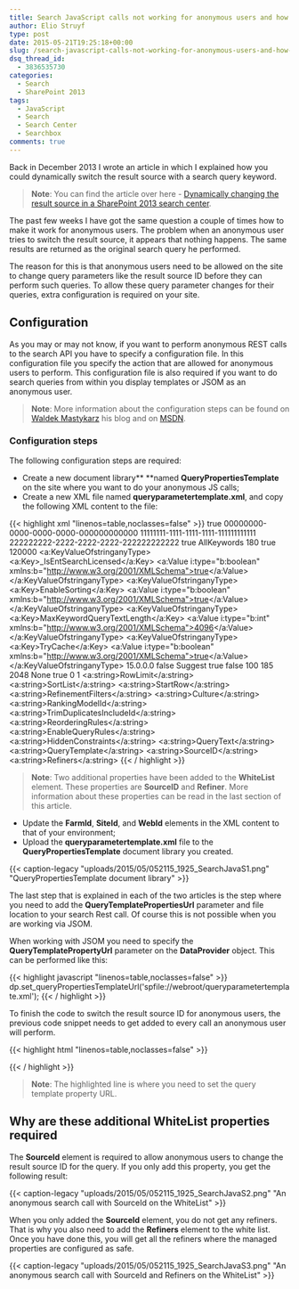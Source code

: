 ```yaml
---
title: Search JavaScript calls not working for anonymous users and how to fix it
author: Elio Struyf
type: post
date: 2015-05-21T19:25:18+00:00
slug: /search-javascript-calls-not-working-for-anonymous-users-and-how-to-fix-it/
dsq_thread_id:
  - 3836535730
categories:
  - Search
  - SharePoint 2013
tags:
  - JavaScript
  - Search
  - Search Center
  - Searchbox
comments: true
---
```


Back in December 2013 I wrote an article in which I explained how you could dynamically switch the result source with a search query keyword.

> **Note**: You can find the article over here - [Dynamically changing the result source in a SharePoint 2013 search center](https://www.eliostruyf.com/dynamically-changing-result-source-sharepoint-2013-search-center/).

The past few weeks I have got the same question a couple of times how to make it work for anonymous users. The problem when an anonymous user tries to switch the result source, it appears that nothing happens. The same results are returned as the original search query he performed.

The reason for this is that anonymous users need to be allowed on the site to change query parameters like the result source ID before they can perform such queries. To allow these query parameter changes for their queries, extra configuration is required on your site.

## Configuration

As you may or may not know, if you want to perform anonymous REST calls to the search API you have to specify a configuration file. In this configuration file you specify the action that are allowed for anonymous users to perform. This configuration file is also required if you want to do search queries from within you display templates or JSOM as an anonymous user.

> **Note**: More information about the configuration steps can be found on [Waldek Mastykarz](http://blog.mastykarz.nl/configuring-sharepoint-2013-search-rest-api-anonymous-users/) his blog and on [MSDN](https://msdn.microsoft.com/en-us/library/office/jj163876.aspx).

### Configuration steps

The following configuration steps are required:

*   Create a new document library**
**named **QueryPropertiesTemplate** on the site where you want to do your anonymous JS calls;
*   Create a new XML file named **queryparametertemplate.xml**, and copy the following XML content to the file:

{{< highlight xml "linenos=table,noclasses=false" >}}
<QueryPropertiesTemplate xmlns="http://www.microsoft.com/sharepoint/search/KnownTypes/2008/08" xmlns:i="http://www.w3.org/2001/XMLSchema-instance">
  <QueryProperties i:type="KeywordQueryProperties">
    <EnableStemming>true</EnableStemming>
    <FarmId>00000000-0000-0000-0000-000000000000</FarmId>
    <SiteId>11111111-1111-1111-1111-111111111111</SiteId>
    <WebId>222222222-2222-2222-2222-222222222222</WebId>
    <IgnoreAllNoiseQuery>true</IgnoreAllNoiseQuery>
    <KeywordInclusion>AllKeywords</KeywordInclusion>
    <SummaryLength>180</SummaryLength>
    <TrimDuplicates>true</TrimDuplicates>
    <WcfTimeout>120000</WcfTimeout>
    <Properties xmlns:a="http://schemas.microsoft.com/2003/10/Serialization/Arrays">
      <a:KeyValueOfstringanyType>
      <a:Key>_IsEntSearchLicensed</a:Key>
      <a:Value i:type="b:boolean" xmlns:b="http://www.w3.org/2001/XMLSchema">true</a:Value>
    </a:KeyValueOfstringanyType>
    <a:KeyValueOfstringanyType>
    <a:Key>EnableSorting</a:Key>
    <a:Value i:type="b:boolean" xmlns:b="http://www.w3.org/2001/XMLSchema">true</a:Value>
  </a:KeyValueOfstringanyType>
  <a:KeyValueOfstringanyType>
  <a:Key>MaxKeywordQueryTextLength</a:Key>
  <a:Value i:type="b:int" xmlns:b="http://www.w3.org/2001/XMLSchema">4096</a:Value>
</a:KeyValueOfstringanyType>
<a:KeyValueOfstringanyType>
<a:Key>TryCache</a:Key>
<a:Value i:type="b:boolean" xmlns:b="http://www.w3.org/2001/XMLSchema">true</a:Value>
</a:KeyValueOfstringanyType>
</Properties>
<PropertiesContractVersion>15.0.0.0</PropertiesContractVersion>
<EnableFQL>false</EnableFQL>
<EnableSpellcheck>Suggest</EnableSpellcheck>
<EnableUrlSmashing>true</EnableUrlSmashing>
<IsCachable>false</IsCachable>
<MaxShallowRefinementHits>100</MaxShallowRefinementHits>
<MaxSummaryLength>185</MaxSummaryLength>
<MaxUrlLength>2048</MaxUrlLength>
<SimilarType>None</SimilarType>
<SortSimilar>true</SortSimilar>
<TrimDuplicatesIncludeId>0</TrimDuplicatesIncludeId>
<TrimDuplicatesKeepCount>1</TrimDuplicatesKeepCount>
</QueryProperties>
<WhiteList xmlns:a="http://schemas.microsoft.com/2003/10/Serialization/Arrays">
  <a:string>RowLimit</a:string>
  <a:string>SortList</a:string>
  <a:string>StartRow</a:string>
  <a:string>RefinementFilters</a:string>
  <a:string>Culture</a:string>
  <a:string>RankingModelId</a:string>
  <a:string>TrimDuplicatesIncludeId</a:string>
  <a:string>ReorderingRules</a:string>
  <a:string>EnableQueryRules</a:string>
  <a:string>HiddenConstraints</a:string>
  <a:string>QueryText</a:string>
  <a:string>QueryTemplate</a:string>
  <a:string>SourceID</a:string>
  <a:string>Refiners</a:string>
</WhiteList>
</QueryPropertiesTemplate>
{{< / highlight >}}

> **Note**: Two additional properties have been added to the **WhiteList** element. These properties are **SourceID** and **Refiner**. More information about these properties can be read in the last section of this article.

*   Update the **FarmId**, **SiteId**, and **WebId** elements in the XML content to that of your environment;
*   Upload the **queryparametertemplate.xml** file to the **QueryPropertiesTemplate** document library you created.

{{< caption-legacy "uploads/2015/05/052115_1925_SearchJavaS1.png" "QueryPropertiesTemplate document library" >}}

The last step that is explained in each of the two articles is the step where you need to add the **QueryTemplatePropertiesUrl** parameter and file location to your search Rest call. Of course this is not possible when you are working via JSOM.

When working with JSOM you need to specify the **QueryTemplatePropertyUrl** parameter on the **DataProvider** object. This can be performed like this:

{{< highlight javascript "linenos=table,noclasses=false" >}}
dp.set_queryPropertiesTemplateUrl('spfile://webroot/queryparametertemplate.xml');
{{< / highlight >}}

To finish the code to switch the result source ID for anonymous users, the previous code snippet needs to get added to every call an anonymous user will perform.

{{< highlight html "linenos=table,noclasses=false" >}}
<script>
// Show duplicated results
if (typeof Srch.U.fillKeywordQuery !== 'undefined') {
  // Override the fillKeywordQuery function
  var originalFillKeywordQuery = Srch.U.fillKeywordQuery;
  // Override the default fillKeywordQuery function
  Srch.U.fillKeywordQuery = function(query, dp) {
    // Retrieve the current query text
    var queryText = dp.get_currentQueryState().k;
    dp.set_queryPropertiesTemplateUrl('spfile://webroot/queryparametertemplate.xml');
    // Check for your custom keywords
    if (queryText.indexOf('<documents>') >= 0) {
      // Remove the custom keywords text from the search query
      dp.get_currentQueryState().k = queryText.replace('<documents>', '');
      // Set the documents result source
      dp.set_sourceID('e7ec8cee-ded8-43c9-beb5-436b54b31e84');
    } else if (queryText.indexOf('<pictures>') >= 0) {
      // Remove the custom keywords text from the search query
      dp.get_currentQueryState().k = queryText.replace('<pictures>', '');
      // Set the pictures result source
      dp.set_sourceID('38403c8c-3975-41a8-826e-717f2d41568a');
    } else {
      // Specify an empty source ID to reset the default one
      dp.set_sourceID("");
    }
    // Call the default function to go further with the query processing
    originalFillKeywordQuery(query, dp);
  };
}
</script>
{{< / highlight >}}

> **Note**: The highlighted line is where you need to set the query template property URL.

## Why are these additional WhiteList properties required

The **SourceId** element is required to allow anonymous users to change the result source ID for the query. If you only add this property, you get the following result:

{{< caption-legacy "uploads/2015/05/052115_1925_SearchJavaS2.png" "An anonymous search call with SourceId on the WhiteList" >}}

When you only added the **SourceId** element, you do not get any refiners. That is why you also need to add the **Refiners** element to the white list. Once you have done this, you will get all the refiners where the managed properties are configured as safe.

{{< caption-legacy "uploads/2015/05/052115_1925_SearchJavaS3.png" "An anonymous search call with SourceId and Refiners on the WhiteList" >}}